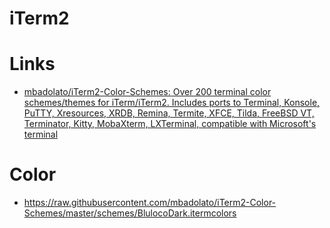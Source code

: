 # iTerm2

# Links

* [mbadolato/iTerm2-Color-Schemes: Over 200 terminal color schemes/themes for iTerm/iTerm2. Includes ports to Terminal, Konsole, PuTTY, Xresources, XRDB, Remina, Termite, XFCE, Tilda, FreeBSD VT, Terminator, Kitty, MobaXterm, LXTerminal, compatible with Microsoft's terminal](https://github.com/mbadolato/iTerm2-Color-Schemes)


# Color

* https://raw.githubusercontent.com/mbadolato/iTerm2-Color-Schemes/master/schemes/BlulocoDark.itermcolors

